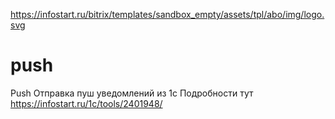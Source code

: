 https://infostart.ru/bitrix/templates/sandbox_empty/assets/tpl/abo/img/logo.svg
# push
Push
Отправка пуш уведомлений из 1с
Подробности тут https://infostart.ru/1c/tools/2401948/
